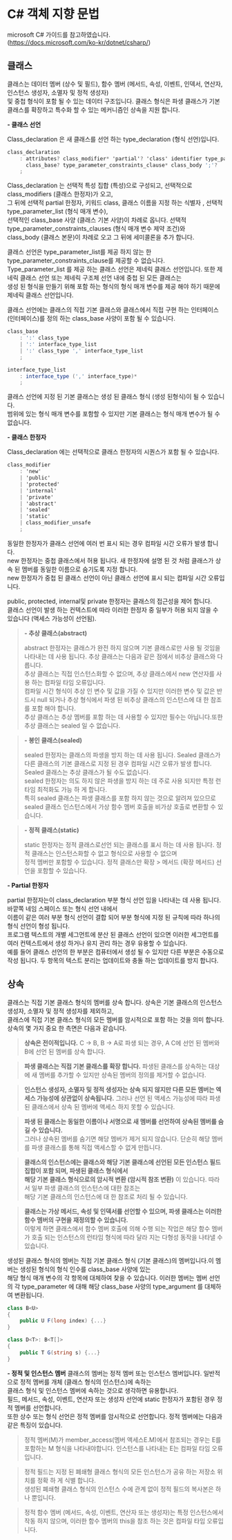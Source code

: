 # C# 객체 지향 문법

microsoft C# 가이드를 참고하였습니다.</br>
(https://docs.microsoft.com/ko-kr/dotnet/csharp/)

## 클래스
클래스는 데이터 멤버 (상수 및 필드), 함수 멤버 (메서드, 속성, 이벤트, 인덱서, 연산자, 인스턴스 생성자, 소멸자 및 정적 생성자)</br>
및 중첩 형식이 포함 될 수 있는 데이터 구조입니다. 클래스 형식은 파생 클래스가 기본 클래스를 확장하고 특수화 할 수 있는 메커니즘인 상속을 지원 합니다.</br>

__- 클래스 선언__

Class_declaration 은 새 클래스를 선언 하는 type_declaration (형식 선언)입니다.

```csharp
class_declaration
    : attributes? class_modifier* 'partial'? 'class' identifier type_parameter_list?
      class_base? type_parameter_constraints_clause* class_body ';'?
    ;
```

Class_declaration 는 선택적 특성 집합 (특성)으로 구성되고, 선택적으로 class_modifiers (클래스 한정자)가 오고,</br>
그 뒤에 선택적 partial 한정자, 키워드 class, 클래스 이름을 지정 하는 식별자 , 선택적 type_parameter_list (형식 매개 변수),</br>
선택적인 class_base 사양 (클래스 기본 사양)이 차례로 옵니다. 선택적 type_parameter_constraints_clauses (형식 매개 변수 제약 조건)와</br>
class_body (클래스 본문)이 차례로 오고 그 뒤에 세미콜론을 추가 합니다.</br>

클래스 선언은 type_parameter_list를 제공 하지 않는 한 type_parameter_constraints_clause를 제공할 수 없습니다.</br>
Type_parameter_list 를 제공 하는 클래스 선언은 제네릭 클래스 선언입니다. 또한 제네릭 클래스 선언 또는 제네릭 구조체 선언 내에 중첩 된 모든 클래스는</br>
생성 된 형식을 만들기 위해 포함 하는 형식의 형식 매개 변수를 제공 해야 하기 때문에 제네릭 클래스 선언입니다.

클래스 선언에는 클래스의 직접 기본 클래스와 클래스에서 직접 구현 하는 인터페이스 (인터페이스)를 정의 하는 class_base 사양이 포함 될 수 있습니다.</br>

```csharp
class_base
    : ':' class_type
    | ':' interface_type_list
    | ':' class_type ',' interface_type_list
    ;

interface_type_list
    : interface_type (',' interface_type)*
    ;
```

클래스 선언에 지정 된 기본 클래스는 생성 된 클래스 형식 (생성 된형식)이 될 수 있습니다.</br>
범위에 있는 형식 매개 변수를 포함할 수 있지만 기본 클래스는 형식 매개 변수가 될 수 없습니다.


__- 클래스 한정자__

Class_declaration 에는 선택적으로 클래스 한정자의 시퀀스가 포함 될 수 있습니다.

```csharp
class_modifier
    : 'new'
    | 'public'
    | 'protected'
    | 'internal'
    | 'private'
    | 'abstract'
    | 'sealed'
    | 'static'
    | class_modifier_unsafe
    ;
```

동일한 한정자가 클래스 선언에 여러 번 표시 되는 경우 컴파일 시간 오류가 발생 합니다.</br>
new 한정자는 중첩 클래스에서 허용 됩니다. 새 한정자에 설명 된 것 처럼 클래스가 상속 된 멤버를 동일한 이름으로 숨기도록 지정 합니다.</br> 
new 한정자가 중첩 된 클래스 선언이 아닌 클래스 선언에 표시 되는 컴파일 시간 오류입니다.</br>

public, protected, internal및 private 한정자는 클래스의 접근성을 제어 합니다.</br>
클래스 선언이 발생 하는 컨텍스트에 따라 이러한 한정자 중 일부가 허용 되지 않을 수 있습니다 (액세스 가능성이 선언됨).</br>

> __- 추상 클래스(abstract)__
> 
> abstract 한정자는 클래스가 완전 하지 않으며 기본 클래스로만 사용 될 것임을 나타내는 데 사용 됩니다. 추상 클래스는 다음과 같은 점에서 비추상 클래스와 다릅니다.</br>
> 추상 클래스는 직접 인스턴스화할 수 없으며, 추상 클래스에서 new 연산자를 사용 하는 컴파일 타임 오류입니다.</br>
> 컴파일 시간 형식이 추상 인 변수 및 값을 가질 수 있지만 이러한 변수 및 값은 반드시 null 되거나 추상 형식에서 파생 된 비추상 클래스의 인스턴스에 대 한 참조를 포함 해야 합니다.</br>
> 추상 클래스는 추상 멤버를 포함 하는 데 사용할 수 있지만 필수는 아닙니다.또한 추상 클래스는 sealed 일 수 없습니다.</br>

> __- 봉인 클래스(sealed)__
> 
> sealed 한정자는 클래스의 파생을 방지 하는 데 사용 됩니다. Sealed 클래스가 다른 클래스의 기본 클래스로 지정 된 경우 컴파일 시간 오류가 발생 합니다.</br>
> Sealed 클래스는 추상 클래스가 될 수도 없습니다.</br>
> sealed 한정자는 의도 하지 않은 파생을 방지 하는 데 주로 사용 되지만 특정 런타임 최적화도 가능 하 게 합니다.</br>
> 특히 sealed 클래스는 파생 클래스를 포함 하지 않는 것으로 알려져 있으므로 sealed 클래스 인스턴스에서 가상 함수 멤버 호출을 비가상 호출로 변환할 수 있습니다.</br>

> __- 정적 클래스(static)__
> 
> static 한정자는 정적 클래스로선언 되는 클래스를 표시 하는 데 사용 됩니다. 정적 클래스는 인스턴스화할 수 없고 형식으로 사용할 수 없으며</br> 
> 정적 멤버만 포함할 수 있습니다. 정적 클래스만 확장 > 메서드 (확장 메서드) 선언을 포함할 수 있습니다.

__- Partial 한정자__

partial 한정자는이 class_declaration 부분 형식 선언 임을 나타내는 데 사용 됩니다. 바깥쪽 네임 스페이스 또는 형식 선언 내에서</br>
이름이 같은 여러 부분 형식 선언이 결합 되어 부분 형식에 지정 된 규칙에 따라 하나의 형식 선언이 형성 됩니다.</br>
프로그램 텍스트의 개별 세그먼트에 분산 된 클래스 선언이 있으면 이러한 세그먼트를 여러 컨텍스트에서 생성 하거나 유지 관리 하는 경우 유용할 수 있습니다.</br>
예를 들어 클래스 선언의 한 부분은 컴퓨터에서 생성 될 수 있지만 다른 부분은 수동으로 작성 됩니다. 두 항목의 텍스트 분리는 업데이트와 충돌 하는 업데이트를 방지 합니다.

## 상속
클래스는 직접 기본 클래스 형식의 멤버를 상속 합니다. 상속은 기본 클래스의 인스턴스 생성자, 소멸자 및 정적 생성자를 제외하고,</br>
클래스에 직접 기본 클래스 형식의 모든 멤버를 암시적으로 포함 하는 것을 의미 합니다. 상속의 몇 가지 중요 한 측면은 다음과 같습니다.</br>

> __상속은 전이적입니다.__ C -> B, B -> A로 파생 되는 경우, A C에 선언 된 멤버와 B에 선언 된 멤버를 상속 합니다.

> __파생 클래스는 직접 기본 클래스를 확장 합니다.__ 파생된 클래스를 상속하는 대상에 새 멤버를 추가할 수 있지만 상속된 멤버의 정의를 제거할 수 없습니다.
 
> __인스턴스 생성자, 소멸자 및 정적 생성자는 상속 되지 않지만 다른 모든 멤버는 엑세스 가능성에 상관없이 상속됩니다.__
> 그러나 선언 된 액세스 가능성에 따라 파생 된 클래스에서 상속 된 멤버에 액세스 하지 못할 수 있습니다.

> __파생 된 클래스는 동일한 이름이나 서명으로 새 멤버를 선언하여 상속된 멤버를 숨길 수 있습니다.__</br>
>  그러나 상속된 멤버를 숨기면 해당 멤버가 제거 되지 않습니다. 단순히 해당 멤버를 파생 클래스를 통해 직접 액세스할 수 없게 만듭니다.
  
> __클래스의 인스턴스에는 클래스와 해당 기본 클래스에 선언된 모든 인스턴스 필드 집합이 포함 되며, 파생된 클래스 형식에서</br>
> 해당 기본 클래스 형식으로의 암시적 변환 (암시적 참조 변환)__ 이 있습니다. 따라서 일부 파생 클래스의 인스턴스에 대한 참조는</br>
> 해당 기본 클래스의 인스턴스에 대 한 참조로 처리 될 수 있습니다.

> __클래스는 가상 메서드, 속성 및 인덱서를 선언할 수 있으며, 파생 클래스는 이러한 함수 멤버의 구현을 재정의할 수 있습니다.__</br>
>  이렇게 하면 클래스에서 함수 멤버 호출에 의해 수행 되는 작업은 해당 함수 멤버가 호출 되는 인스턴스의 런타임 형식에 따라 달라 지는 다형성 동작을 나타낼 수 있습니다.

생성된 클래스 형식의 멤버는 직접 기본 클래스 형식 (기본 클래스)의 멤버입니다.이 멤버는 생성된 형식의 형식 인수를 class_base 사양에 있는</br>
해당 형식 매개 변수의 각 항목에 대체하여 찾을 수 있습니다. 이러한 멤버는 멤버 선언의 각 type_parameter 에 대해 해당 class_base 사양의 type_argument 를 대체하여 변환됩니다.

```csharp
class B<U>
{
    public U F(long index) {...}
}

class D<T>: B<T[]>
{
    public T G(string s) {...}
}
```

__- 정적 및 인스턴스 멤버__
클래스의 멤버는 정적 멤버 또는 인스턴스 멤버입니다. 일반적으로 정적 멤버를 개체 (클래스 형식의 인스턴스)에 속하는</br>
클래스 형식 및 인스턴스 멤버에 속하는 것으로 생각하면 유용합니다.</br>
필드, 메서드, 속성, 이벤트, 연산자 또는 생성자 선언에 static 한정자가 포함된 경우 정적 멤버를 선언합니다.</br>
또한 상수 또는 형식 선언은 정적 멤버를 암시적으로 선언합니다. 정적 멤버에는 다음과 같은 특징이 있습니다.

> 정적 멤버(M)가 member_access(멤버 액세스E.M)에서 참조되는 경우는 E를 포함하는 M 형식을 나타내야합니다. 인스턴스를 나타내는 E는 컴파일 타임 오류입니다.

> 정적 필드는 지정 된 폐쇄형 클래스 형식의 모든 인스턴스가 공유 하는 저장소 위치를 정확 하 게 식별 합니다.</br>
> 생성된 폐쇄형 클래스 형식의 인스턴스 수에 관계 없이 정적 필드의 복사본은 하나 뿐입니다.

> 정적 함수 멤버 (메서드, 속성, 이벤트, 연산자 또는 생성자)는 특정 인스턴스에서 작동 하지 않으며, 이러한 함수 멤버의 this을 참조 하는 것은 컴파일 타임 오류입니다.

